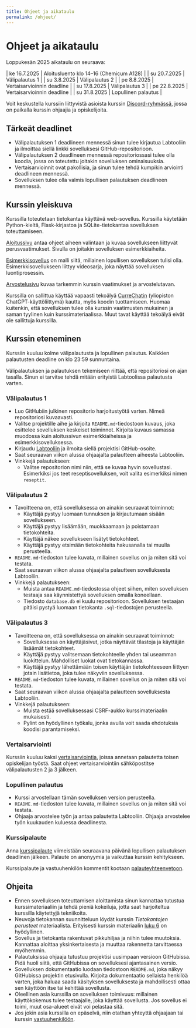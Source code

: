 ```yaml
---
title: Ohjeet ja aikataulu
permalink: /ohjeet/
---
```


# Ohjeet ja aikataulu

Loppukesän 2025 aikataulu on seuraava:

| ke 16.7.2025 | Aloitusluento klo 14–16 (Chemicum A128) |
| su 20.7.2025 | Välipalautus 1 |
| su 3.8.2025 | Välipalautus 2 |
| pe 8.8.2025 | Vertaisarvioinnin deadline |
| su 17.8.2025 | Välipalautus 3 |
| pe 22.8.2025 | Vertaisarvioinnin deadline |
| su 31.8.2025 | Lopullinen palautus |

Voit keskustella kurssiin liittyvistä asioista kurssin [Discord-ryhmässä](https://study.cs.helsinki.fi/discord/join/tikawe), jossa on paikalla kurssin ohjaajia ja opiskelijoita.

## Tärkeät deadlinet

- Välipalautuksen 1 deadlineen mennessä sinun tulee kirjautua Labtooliin ja ilmoittaa siellä linkki sovelluksesi GitHub-repositorioon.
- Välipalautuksen 2 deadlineen mennessä repositoriossasi tulee olla koodia, jossa on toteutettu joitakin sovelluksen ominaisuuksia.
- Vertaisarvioinnit ovat pakollisia, ja sinun tulee tehdä kumpikin arviointi deadlineen mennessä.
- Sovelluksen tulee olla valmis lopullisen palautuksen deadlineen mennessä.

## Kurssin yleiskuva

Kurssilla toteutetaan tietokantaa käyttävä web-sovellus. Kurssilla käytetään Python-kieltä, Flask-kirjastoa ja SQLite-tietokantaa sovelluksen toteuttamiseen.

[Aloitussivu](../aloitus) antaa ohjeet aiheen valintaan ja kuvaa sovellukseen liittyvät perusvaatimukset. Sivulla on joitakin sovelluksen esimerkkiaiheita.

[Esimerkkisovellus](../esimerkki) on malli siitä, millainen lopullisen sovelluksen tulisi olla. Esimerkkisovellukseen liittyy videosarja, joka näyttää sovelluksen luontiprosessin.

[Arvostelusivu](../arvostelu) kuvaa tarkemmin kurssin vaatimukset ja arvostelutavan.

Kurssilla on sallittua käyttää vapaasti tekoälyä [CurreChatin](https://curre.helsinki.fi/chat) (yliopiston ChatGPT-käyttöliittymä) kautta, myös koodin tuottamiseen. Huomaa kuitenkin, että sovelluksen tulee olla kurssin vaatimusten mukainen ja saman tyylinen kuin kurssimateriaalissa. Muut tavat käyttää tekoälyä eivät ole sallittuja kurssilla.

## Kurssin eteneminen

Kurssiin kuuluu kolme välipalautusta ja lopullinen palautus. Kaikkien palautusten deadline on klo 23:59 sunnuntaina.

Välipalautuksen ja palautuksen tekemiseen riittää, että repositoriosi on ajan tasalla. Sinun ei tarvitse tehdä mitään erityistä Labtoolissa palautusta varten.

### Välipalautus 1

* Luo GitHubiin julkinen repositorio harjoitustyötä varten. Nimeä repositoriosi kuvaavasti.
* Valitse projektille aihe ja kirjoita `README.md`-tiedostoon kuvaus, joka esittelee sovelluksen keskeiset toiminnot. Kirjoita kuvaus samassa muodossa kuin aloitussivun esimerkkiaiheissa ja esimerkkisovelluksessa.
* Kirjaudu [Labtooliin](https://study.cs.helsinki.fi/labtool/courses/TKT20019.2025.V.K.2) ja ilmoita siellä projektisi GitHub-osoite.
* Saat seuraavan viikon alussa ohjaajalta palautteen aiheesta Labtooliin.
* Vinkkejä palautukseen:
  - Valitse repositorion nimi niin, että se kuvaa hyvin sovellustasi. Esimerkiksi jos teet reseptisovelluksen, voit valita esimerkiksi nimen `reseptit`.

### Välipalautus 2

* Tavoitteena on, että sovelluksessa on ainakin seuraavat toiminnot:
  - Käyttäjä pystyy luomaan tunnuksen ja kirjautumaan sisään sovellukseen.
  - Käyttäjä pystyy lisäämään, muokkaamaan ja poistamaan tietokohteita.
  - Käyttäjä näkee sovellukseen lisätyt tietokohteet.
  - Käyttäjä pystyy etsimään tietokohteita hakusanalla tai muulla perusteella.
* `README.md`-tiedoston tulee kuvata, millainen sovellus on ja miten sitä voi testata.
* Saat seuraavan viikon alussa ohjaajalta palautteen sovelluksesta Labtooliin.
* Vinkkejä palautukseen:
  - Muista antaa `README.md`-tiedostossa ohjeet siihen, miten sovelluksen testaaja saa käynnistettyä sovelluksen omalla koneellaan.
  - Tiedosto `database.db` ei kuulu repositorioon. Sovelluksen testaajan pitäisi pystyä luomaan tietokanta `.sql`-tiedostojen perusteella.

### Välipalautus 3

* Tavoitteena on, että sovelluksessa on ainakin seuraavat toiminnot:
  - Sovelluksessa on käyttäjäsivut, jotka näyttävät tilastoja ja käyttäjän lisäämät tietokohteet.
  - Käyttäjä pystyy valitsemaan tietokohteelle yhden tai useamman luokittelun. Mahdolliset luokat ovat tietokannassa.
  - Käyttäjä pystyy lähettämään toisen käyttäjän tietokohteeseen liittyen jotain lisätietoa, joka tulee näkyviin sovelluksessa.
* `README.md`-tiedoston tulee kuvata, millainen sovellus on ja miten sitä voi testata.
* Saat seuraavan viikon alussa ohjaajalta palautteen sovelluksesta Labtooliin.
* Vinkkejä palautukseen:
  - Muista estää sovelluksessasi CSRF-aukko kurssimateriaalin mukaisesti.
  - Pylint on hyödyllinen työkalu, jonka avulla voit saada ehdotuksia koodisi parantamiseksi.

### Vertaisarviointi

Kurssiin kuuluu kaksi [vertaisarviointia](../vertaisarviointi), joissa annetaan palautetta toisen opiskelijan työstä. Saat ohjeet vertaisarviointiin sähköpostitse välipalautusten 2 ja 3 jälkeen.

### Lopullinen palautus

* Kurssi arvostellaan tämän sovelluksen version perusteella.
* `README.md`-tiedoston tulee kuvata, millainen sovellus on ja miten sitä voi testata.
* Ohjaaja arvostelee työn ja antaa palautetta Labtooliin. Ohjaaja arvostelee työn kuukauden kuluessa deadlinesta.

### Kurssipalaute

Anna [kurssipalaute](https://norppa.helsinki.fi/targets/84701710) viimeistään seuraavana päivänä lopullisen palautuksen deadlinen jälkeen. Palaute on anonyymia ja vaikuttaa kurssin kehitykseen.

Kurssipalaute ja vastuuhenkilön kommentit kootaan [palauteyhteenvetoon](../palaute).

## Ohjeita

* Ennen sovelluksen toteuttamisen aloittamista sinun kannattaa tutustua kurssimateriaaliin ja tehdä pieniä kokeiluja, jotta saat harjoiteltua kurssilla käytettyjä tekniikoita.
* Neuvoja tietokannan suunnitteluun löydät kurssin _Tietokantojen perusteet_ materiaalista. Erityisesti kurssin materiaalin [luku 6](https://tikape.mooc.fi/kesa-2025/osa6/) on hyödyllinen.
* Sovellus ja tietokanta rakentuvat pikkuhiljaa ja niihin tulee muutoksia. Kannattaa aloittaa yksinkertaisesta ja muuttaa rakennetta tarvittaessa myöhemmin.
* Palautuksissa ohjaaja tutustuu projektisi uusimpaan versioon GitHubissa. Pidä huoli siitä, että GitHubissa on sovelluksesi ajantasainen versio.
* Sovelluksen dokumentaatio luodaan tiedostoon `README.md`, joka näkyy GitHubissa projektin etusivulla. Kirjoita dokumentaatio sellaista henkilöä varten, joka haluaa saada käsityksen sovelluksesta ja mahdollisesti ottaa sen käyttöön itse tai kehittää sovellusta.
* Oleellinen asia kurssilla on sovelluksen toimivuus: millainen käyttökokemus tulee testaajalle, joka käyttää sovellusta. Jos sovellus ei toimi, muut osa-alueet eivät voi pelastaa sitä.
* Jos jokin asia kurssilla on epäselvä, niin otathan yhteyttä ohjaajaan tai kurssin [vastuuhenkilöön](mailto:ahslaaks@cs.helsinki.fi).
